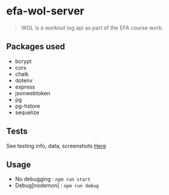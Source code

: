 # efa-wol-server
> WOL is a workout log api as part of the EFA course work.


## Packages used

- bcrypt
- cors
- chalk
- dotenv
- express
- jsonwebtoken
- pg
- pg-hstore
- sequelize

## Tests

See testing info, data, screenshots [Here](tests/TESTINFO.md)

## Usage

- No debugging : ```npm run start```
- Debug[nodemon]   : ```npm run debug```
